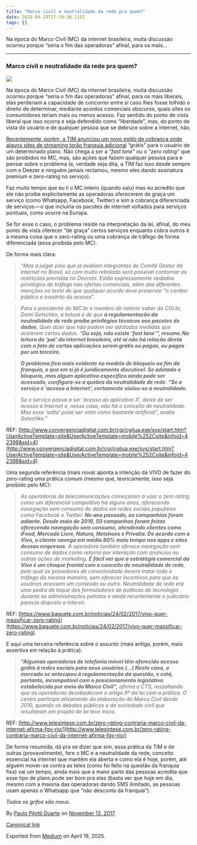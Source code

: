 ```yaml
---
title: "Marco civil e neutralidade da rede pra quem?"
date: 2025-04-19T17:39:36.115Z
tags: []
---
```


Na época do Marco Civil (MC) da internet brasileira, muita discussão ocorreu porque “seria o fim das operadoras” afinal, para os mais…

* * *

### Marco civil e neutralidade da rede pra quem?

![](https://cdn-images-1.medium.com/max/2560/1*Iw-0ZIq61XTmvf36ZPGSJA.jpeg)

Na época do Marco Civil (MC) da internet brasileira, muita discussão ocorreu porque “seria o fim das operadoras” afinal, para os mais liberais, elas perderiam a capacidade de concorrer entre si caso lhes fosse tolhido o direito de determinar, mediante acordos comerciais obscuros, quais sites os consumidores teriam mais ou menos acesso. Faz sentido do ponto de vista liberal que isso ocorra e seja defendido como “liberdade”, mas, do ponto de vista do usuário e de qualquer pessoa que se debruce sobre a internet, não.

[Recentemente, porém, a TIM anunciou um novo estilo de cobrança onde alguns sites de streaming terão franquia adicional](http://www.telesintese.com.br/pos-pago-da-tim-tera-franquia-adicional-apenas-para-streaming-de-video/) “grátis” para o usuário de um determinado plano. Não chega a ser a _“fast lane”_ ou o _“zero rating”_ que são proibidos no MC, mas, são ações que fazem qualquer pessoa para e pensar sobre o problema (e, verdade seja dita, a TIM faz isso desde sempre com o Deezer e ninguém jamais reclamou, mesmo eles dando assinatura premium e zero-rating no serviço).

Faz muito tempo que eu li o MC inteiro (quando saiu) mas eu acredito que ele não proíbe explicitamente as operadoras oferecerem de graça um serviço (como Whatsapp, Facebook, Twitter) e sim a cobrança diferenciada de serviços — o que incluiria os pacotes de internet voltados para serviços pontuais, como ocorre na Europa.

Se for esse o caso, o problema reside na interpretação da lei, afinal, do meu ponto de vista oferecer “de graça” certos serviços enquanto cobra outros é a mesma coisa que o zero-rating ou uma cobrança de tráfego de forma diferenciada (essa proibida pelo MC).

De forma mais clara:

> _“Mas a julgar pelo que já avaliam integrantes do Comitê Gestor da Internet no Brasil, só com muito rebolado será possível contornar as restrições previstas no Decreto. Estão expressamente vedados privilégios de tráfego nas ofertas comerciais, além das diferentes menções no texto de que qualquer acordo deve preservar “o caráter público e irrestrito do acesso”._

> _Para o presidente do NIC.br e membro de notório saber do CGI.br, Demi Getschko, a leitura é de que_ **_a regulamentação da neutralidade de rede proíbe privilégios técnicos aos pacotes de dados_**_. Quer dizer que não podem ser adotadas medidas que acelerem certos dados. “_**_Ou seja, não existe ‘fast lane’”, resume.Na leitura do ‘pai’ da internet brasileira, até aí não há relação direta com o fato de certas aplicações serem grátis ou pagas, ou pagas por um terceiro._**

> **_O problema fica mais evidente no modelo de bloqueio ao fim da franquia, o que em si já é juridicamente discutível. Se adotado o bloqueio, mas algum aplicativo específico ainda pode ser acessado, configura-se a quebra da neutralidade de rede. “Se o serviço é ‘acesso a Internet’, certamente violou-se a neutralidade._**

> _Se o serviço passa a ser ‘acesso ao aplicativo X’, deixa de ser acesso a Internet e, nesse caso, não há o conceito de neutralidade. Mas esse ‘salto’ pode ser visto como bastante artificial”, avalia Getschko.”_

REF: [http://www.convergenciadigital.com.br/cgi/cgilua.exe/sys/start.htm?UserActiveTemplate=site&UserActiveTemplate=mobile%252Csite&infoid=42398&sid=4](http://www.convergenciadigital.com.br/cgi/cgilua.exe/sys/start.htm?UserActiveTemplate=site&UserActiveTemplate=mobile%252Csite&infoid=42398&sid=4)

Uma segunda referência (mais nova) aponta a intenção da VIVO de fazer do zero-rating uma prática comum (mesmo que, teoricamente, isso seja proibido pelo MC):

> _As operadoras de telecomunicações começaram a usar o zero rating como um diferencial competitivo há alguns anos, oferecendo navegação sem consumo de dados em redes sociais populares como Facebook e Twitter._ **_No ano passado, as companhias foram adiante. Desde maio de 2016, 50 campanhas foram feitas oferecendo navegação sem consumo, atendendo clientes como iFood, Mercado Livre, Natura, Netshoes e Privalia. De acordo com a Vivo, o cliente navega em média 80% mais tempo nos apps e sites dessas empresas._** _A operadora também oferece navegação sem consumo de dados como retorno por interação com anúncios ou outras ações de marketing._ **_É fácil ver que a estratégia comercial da Vivo é um choque frontal com o conceito de neutralidade de rede_**_, pelo qual os provedores de conectividade devem tratar todo o tráfego da mesma maneira, sem oferecer incentivos para que os usuários acessem um conteúdo ou outro. Neutralidade de rede era uma pedra de toque dos formuladores de políticas de tecnologia durante as administrações petistas e ainda recentemente o judiciário parecia disposto a intervir._

REF: [https://www.baguete.com.br/noticias/24/02/2017/vivo-quer-massificar-zero-rating](https://www.baguete.com.br/noticias/24/02/2017/vivo-quer-massificar-zero-rating)

E aqui uma terceira referência sobre o assunto (mais antiga, porém, mais assertiva em relação à prática):

> **_“Algumas operadoras de telefonia móvel têm oferecido acesso grátis à redes sociais para seus usuários (…) Neste caso, o mercado se antecipou à regulamentação da questão, e está, portanto, incompatível com o posicionamento legislativo estabelecido por meio do Marco Civil”,_** _afirma o CTS, ressaltando que as operadoras desobedecem o artigo 9º da lei com a prática. O centro participa ativamente da elaboração do Marco Civil desde 2010, quando os debates públicos e da sociedade civil que resultaram em projeto de lei teve início._

REF: [http://www.telesintese.com.br/zero-rating-contraria-marco-civil-da-internet-afirma-fgv-rio/](http://www.telesintese.com.br/zero-rating-contraria-marco-civil-da-internet-afirma-fgv-rio/)

De forma resumida, dá pra se dizer que sim, essa prática da TIM e de outras (provavelmente), fere o MC e a neutralidade da rede, conceito essencial na internet que mantém ela aberta e como ela é hoje, porém, até alguém mover-se contra as teles (como foi feito na questão da franquia fixa) vai um tempo, ainda mais que a maior parte das pessoas acredita que esse tipo de plano pode ser bom pra elas (basta ver que hoje em dia, mesmo com a maioria das operadoras dando SMS ilimitado, as pessoas usam apenas o Whatsapp que “não desconta da franquia”).

_Todos os grifos são meus._

By [Paulo Pilotti Duarte](https://medium.com/@paulopilotti) on [November 13, 2017](https://medium.com/p/ec6ae20f861c).

[Canonical link](https://medium.com/@paulopilotti/marco-civil-e-neutralidade-da-rede-pra-quem-ec6ae20f861c)

Exported from [Medium](https://medium.com) on April 19, 2025.